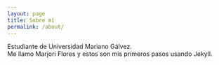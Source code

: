 ```yaml
---
layout: page
title: Sobre mí
permalink: /about/
---
```


Estudiante de Universidad Mariano Gálvez.  
Me llamo Marjori Flores y estos son mis primeros pasos usando Jekyll.



